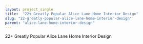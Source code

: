 ```yaml
---
layout: project_single
title:  "22+ Greatly Popular Alice Lane Home Interior Design"
slug: "22-greatly-popular-alice-lane-home-interior-design"
parent: "alice-lane-home-interior-design"
---
```

22+ Greatly Popular Alice Lane Home Interior Design